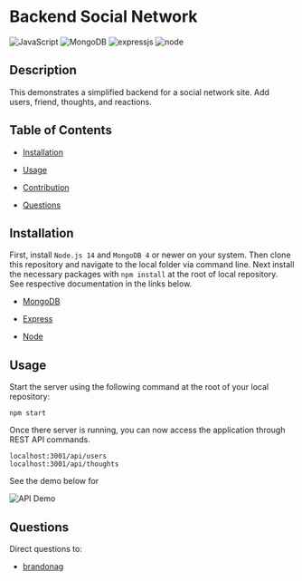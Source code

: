 # Backend Social Network

![JavaScript](https://img.shields.io/badge/JavaScript-ES6-green)
![MongoDB](https://img.shields.io/badge/MySQL-8-blue)
![expressjs](https://img.shields.io/badge/express-4-blue)
![node](https://img.shields.io/badge/node-14-green)


## Description

This demonstrates a simplified backend for a social network site. Add users, friend, thoughts, and reactions.

## Table of Contents

  * [Installation](#installation)

  * [Usage](#usage)

  * [Contribution](#contribution)

  * [Questions](#questions)

## Installation

First, install `Node.js 14` and `MongoDB 4` or newer on your system. Then clone this repository and navigate to the local folder via command line. Next install the necessary packages with `npm install` at the root of local repository. See respective documentation in the links below.

* [MongoDB](https://docs.mongodb.com/manual/)

* [Express](https://expressjs.com/)

* [Node](https://nodejs.org/en/)

## Usage

Start the server using the following command at the root of your local repository:

```
npm start
```

Once there server is running, you can now access the application through REST API commands.

```
localhost:3001/api/users
localhost:3001/api/thoughts
```

See the demo below for

![API Demo](https://drive.google.com/file/d/1dsO-zdXX9ZrcnhH0qu1XSvl00H59jYbr/view)

## Questions

Direct questions to:

* [brandonag](https://github.com/brandonag)